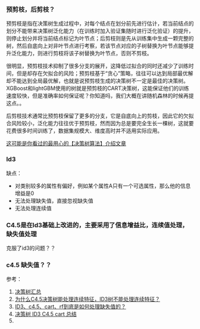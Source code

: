 ### 预剪枝，后剪枝？
预剪枝是指在决策树生成过程中，对每个结点在划分前先进行估计，若当前结点的划分不能带来决策树泛化能力（在训练时加入验证集随时进行泛化验证）的提升，则停止划分并将当前结点标记为叶节点；后剪枝则是先从训练集中生成一颗完整的树，然后自底向上对非叶节点进行考察，若该节点对应的子树替换为叶节点能够提升泛化能力，则进行剪枝将该子树替换为叶节点，否则不剪枝。

很明显，预剪枝技术抑制了很多分支的展开，这降低过拟合的同时还减少了训练时间，但是却存在欠拟合的风险；预剪枝基于“贪心”策略，往往可以达到局部最优解却不能达到全局最优解，也就是说预剪枝生成的决策树不一定是最佳的决策树。XGBoost和lightGBM使用的树就是预剪枝的CART决策树，这能保证他们的训练速度较快，但是准确率如何保证呢？你知道吗，我们大概在讲随机森林的时候再提这点。。

后剪枝技术通常比预剪枝保留了更多的分支，它是自底向上的剪枝，因此它的欠拟合风险较小，泛化能力往往优于预剪枝，然而因为总是要完全生长一棵树，这就要花费很多时间训练了，数据集规模大、维度高时并不适用实际应用。

[这可能是你看过的最用心的【决策树算法】介绍文章](https://zhuanlan.zhihu.com/p/32053821)


### Id3
缺点：
* 对类别较多的属性有偏好，例如某个属性A只有一个可选属性，那么他的信息增益是0
* 无法处理缺失值，直接忽视缺失值
* 无法处理连续值



### C4.5是在Id3基础上改进的，主要采用了信息增益比，连续值处理，缺失值处理
克服了id3的问题？？

### c4.5 缺失值？？

参考：
1. [决策树汇总](https://zhuanlan.zhihu.com/p/103235259)
2. [为什么C4.5决策树能处理连续特征，ID3树不能处理连续特征？](https://www.zhihu.com/question/425720956)
3. [ID3、c4.5、cart、rf到底是如何处理缺失值的？](https://zhuanlan.zhihu.com/p/84519568)
4. [决策树 ID3 C4.5 cart 总结](https://zhuanlan.zhihu.com/p/86679767)
5. 

